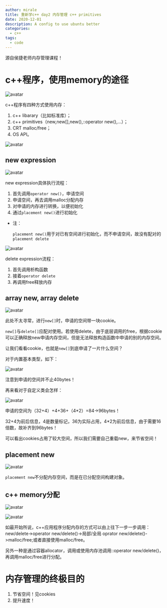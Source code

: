 ```yaml
---
author: mirale
title: 重新学c++ day2 内存管理 c++ primitives
date: 2020-12-01
description: A config to use ubuntu better
categories:
  - c++
tags:
  - code
---
```


源自侯捷老师内存管理课程！

# c++程序，使用memory的途径

![avatar](structure.jpg)

c++程序有四种方式使用内存：
    
1. c++ libarary（比如标准库）；
2. c++ primitives（new,new[],new(),::operator new(),...）；
3. CRT malloc/free；
4. OS API。

![avatar](memory_case.jpg)

## new expression

![avatar](new_expression.jpg)

new expression具体执行流程：

1. 首先调用`operator new()`，申请空间
2. 申请空间，再去调用malloc分配内存
3. 对申请的内存进行转换，以便初始化
4. 通过`placement new()`进行初始化

- 注：

    `placement new()`用于对已有空间进行初始化，而不申请空间，故没有配对的`placement delete`

![avatar](delete_expression.jpg)

delete expression流程：

1. 首先调用析构函数
2. 接着`operator delete`
3. 再调用free释放内存

## array new, array delete

![avatar](array_new+array_delete.jpg)

此处不太寻常，进行`new[]`时，申请的空间带一块cookie。

`new[]`与`delete[]`应配对使用。若使用delete，由于底层调用的free，根据cookie可以正确释放new申请内存空间，但是无法释放构造函数中申请的别的内存空间。

让我们看看cookie，也就是`new[]`到底申请了一片什么空间？

对于内置基本类型，如下：

![avatar](array_size.jpg)

注意到申请的空间并不止40bytes！

再来看对于自定义类会怎样：

![avatar](array_size2.jpg)

申请的空间为（32+4）+4+36+（4*2）=84->96bytes！

32+4为前后信息，4是数量标记，36为实际占用，4*2为前后信息，由于需要16倍数，故补齐到96bytes！

可以看出cookies占用了较大空间，所以我们需要自己重载new，来节省空间！

## placement new

![avatar](placement_new.jpg)

`placement new`不分配内存空间，而是在已分配空间构建对象。

## c++ memory分配

![avatar](memory_allocate.jpg)

![avatar](memory_allocate2.jpg)

如最开始所说，c++应用程序分配内存的方式可以由上往下一步一步调用：new/delete->operator new/delete()->局部/全局 oprator new/delete()->malloc/free;或者直接使用malloc/free。

另外一种是通过容器allocator，调用或使用内存池调用::operator new/delete()，再调用malloc/free进行分配。

# 内存管理的终极目的

1. 节省空间！见cookies
2. 提升速度！